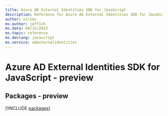 ```yaml
---
title: Azure AD External Identities SDK for JavaScript
description: Reference for Azure AD External Identities SDK for JavaScript
author: xirzec
ms.author: jeffish
ms.data: 04/11/2023
ms.topic: reference
ms.devlang: javascript
ms.service: adexternalidentities
---
```

# Azure AD External Identities SDK for JavaScript - preview
## Packages - preview
[!INCLUDE [packages](ad-external-identities-index.md)]